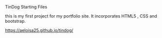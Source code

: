 TinDog Starting Files

this is my first project for my portfolio site. It incorporates HTML5 , CSS and bootstrap. 

https://aeloisa25.github.io/tindog/
